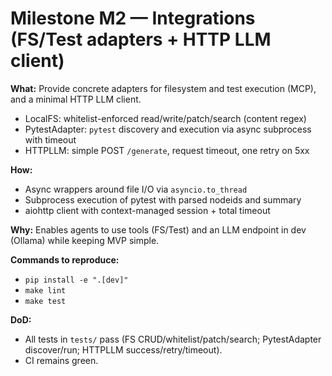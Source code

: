 # Milestone M2 — Integrations (FS/Test adapters + HTTP LLM client)

**What:** Provide concrete adapters for filesystem and test execution (MCP), and a minimal HTTP LLM client.
- LocalFS: whitelist-enforced read/write/patch/search (content regex)
- PytestAdapter: `pytest` discovery and execution via async subprocess with timeout
- HTTPLLM: simple POST `/generate`, request timeout, one retry on 5xx

**How:**
- Async wrappers around file I/O via `asyncio.to_thread`
- Subprocess execution of pytest with parsed nodeids and summary
- aiohttp client with context-managed session + total timeout

**Why:** Enables agents to use tools (FS/Test) and an LLM endpoint in dev (Ollama) while keeping MVP simple.

**Commands to reproduce:**
- `pip install -e ".[dev]"`
- `make lint`
- `make test`

**DoD:**
- All tests in `tests/` pass (FS CRUD/whitelist/patch/search; PytestAdapter discover/run; HTTPLLM success/retry/timeout).
- CI remains green.